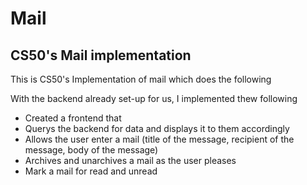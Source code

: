 # Mail

## CS50's Mail implementation


This is CS50's Implementation of mail which does the following

With the backend already set-up for us, I implemented thew following

* Created a frontend that
* Querys the backend for data and displays it to them accordingly
* Allows the user enter a mail (title of the message, recipient of the message, body of the message)
* Archives and unarchives a mail as the user pleases
* Mark a mail for read and unread
